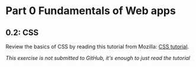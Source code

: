 # Part 0 Fundamentals of Web apps

## 0.2: CSS

Review the basics of CSS by reading this tutorial from Mozilla: [CSS tutorial](https://developer.mozilla.org/en-US/docs/Learn/Getting_started_with_the_web/CSS_basics).

_This exercise is not submitted to GitHub, it's enough to just read the tutorial_
